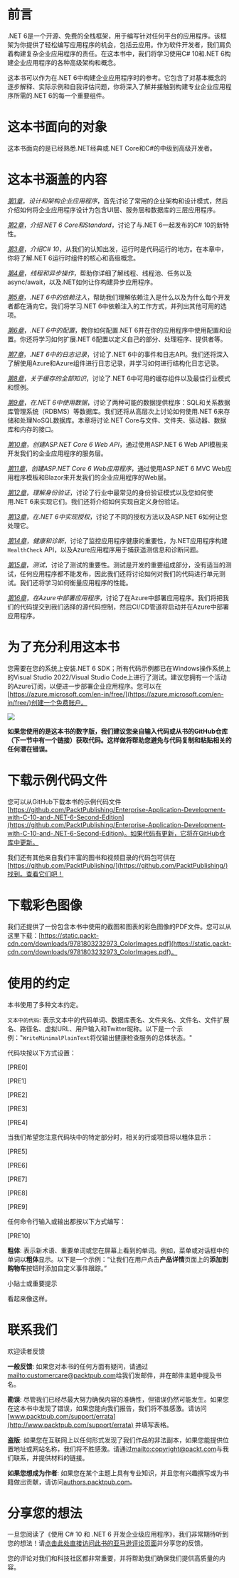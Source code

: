 # 前言

.NET 6是一个开源、免费的全栈框架，用于编写针对任何平台的应用程序。该框架为你提供了轻松编写应用程序的机会，包括云应用。作为软件开发者，我们肩负着构建复杂企业应用程序的责任。在这本书中，我们将学习使用C# 10和.NET 6构建企业应用程序的各种高级架构和概念。

这本书可以作为在.NET 6中构建企业应用程序时的参考。它包含了对基本概念的逐步解释、实际示例和自我评估问题，你将深入了解并接触到构建专业企业应用程序所需的.NET 6的每一个重要组件。

# 这本书面向的对象

这本书面向的是已经熟悉.NET经典或.NET Core和C#的中级到高级开发者。

# 这本书涵盖的内容

[*第1章*](B18507_01_Epub.xhtml#_idTextAnchor020)，*设计和架构企业应用程序*，首先讨论了常用的企业架构和设计模式，然后介绍如何将企业应用程序设计为包含UI层、服务层和数据库的三层应用程序。

[*第2章*](B18507_02_Epub.xhtml#_idTextAnchor040)，*介绍.NET 6 Core和Standard*，讨论了与.NET 6一起发布的C# 10的新特性。

[*第3章*](B18507_03_Epub.xhtml#_idTextAnchor175)，*介绍C# 10*，从我们的认知出发，运行时是代码运行的地方。在本章中，你将了解.NET 6运行时组件的核心和高级概念。

[*第4章*](B18507_04_Epub.xhtml#_idTextAnchor205)，*线程和异步操作*，帮助你详细了解线程、线程池、任务以及async/await，以及.NET如何让你构建异步应用程序。

[*第5章*](B18507_05_Epub.xhtml#_idTextAnchor445)，*.NET 6中的依赖注入*，帮助我们理解依赖注入是什么以及为什么每个开发者都在涌向它。我们将学习.NET 6中依赖注入的工作方式，并列出其他可用的选项。

[*第6章*](B18507_06_Epub.xhtml#_idTextAnchor473)，*.NET 6中的配置*，教你如何配置.NET 6并在你的应用程序中使用配置和设置。你还将学习如何扩展.NET 6配置以定义自己的部分、处理程序、提供者等。

[*第7章*](B18507_07_Epub.xhtml#_idTextAnchor596)，*.NET 6中的日志记录*，讨论了.NET 6中的事件和日志API。我们还将深入了解使用Azure和Azure组件进行日志记录，并学习如何进行结构化日志记录。

[*第8章*](B18507_08_Epub.xhtml#_idTextAnchor714)，*关于缓存的全部知识*，讨论了.NET 6中可用的缓存组件以及最佳行业模式和惯例。

[*第9章*](B18507_09_Epub.xhtml#_idTextAnchor860)，*在.NET 6中使用数据*，讨论了两种可能的数据提供程序：SQL和关系数据库管理系统（RDBMS）等数据库。我们还将从高层次上讨论如何使用.NET 6来存储和处理NoSQL数据库。本章将讨论.NET Core与文件、文件夹、驱动器、数据库和内存的接口。

[*第10章*](B18507_10_Epub.xhtml#_idTextAnchor1040)，*创建ASP.NET Core 6 Web API*，通过使用ASP.NET 6 Web API模板来开发我们的企业应用程序的服务层。

[*第11章*](B18507_11_Epub.xhtml#_idTextAnchor1228)，*创建ASP.NET Core 6 Web应用程序*，通过使用ASP.NET 6 MVC Web应用程序模板和Blazor来开发我们的企业应用程序的Web层。

[*第12章*](B18507_12_Epub.xhtml#_idTextAnchor1389)，*理解身份验证*，讨论了行业中最常见的身份验证模式以及您如何使用.NET 6来实现它们。我们还将介绍如何实现自定义身份验证。

[*第13章*](B18507_13_Epub.xhtml#_idTextAnchor1531)，*在.NET 6中实现授权*，讨论了不同的授权方法以及ASP.NET 6如何让您处理它。

[*第14章*](B18507_14_Epub.xhtml#_idTextAnchor1674)，*健康和诊断*，讨论了监控应用程序健康的重要性，为.NET应用程序构建`HealthCheck` API，以及Azure应用程序用于捕获遥测信息和诊断问题。

[*第15章*](B18507_15_Epub.xhtml#_idTextAnchor1803)，*测试*，讨论了测试的重要性。测试是开发的重要组成部分，没有适当的测试，任何应用程序都不能发布，因此我们还将讨论如何对我们的代码进行单元测试。我们还将学习如何衡量应用程序的性能。

[*第16章*](B18507_16_Epub.xhtml#_idTextAnchor1932)，*在Azure中部署应用程序*，讨论了在Azure中部署应用程序。我们将把我们的代码提交到我们选择的源代码控制，然后CI/CD管道将启动并在Azure中部署应用程序。

# 为了充分利用这本书

您需要在您的系统上安装.NET 6 SDK；所有代码示例都已在Windows操作系统上的Visual Studio 2022/Visual Studio Code上进行了测试。建议您拥有一个活动的Azure订阅，以便进一步部署企业应用程序。您可以在[https://azure.microsoft.com/en-in/free/](https://azure.microsoft.com/en-in/free/)创建一个免费账户。

![](img/Preface_Table.jpg)

**如果您使用的是这本书的数字版，我们建议您亲自输入代码或从书的GitHub仓库（下一节中有一个链接）获取代码。这样做将帮助您避免与代码复制和粘贴相关的任何潜在错误。**

# 下载示例代码文件

您可以从GitHub下载本书的示例代码文件[https://github.com/PacktPublishing/Enterprise-Application-Development-with-C-10-and-.NET-6-Second-Edition](https://github.com/PacktPublishing/Enterprise-Application-Development-with-C-10-and-.NET-6-Second-Edition)。如果代码有更新，它将在GitHub仓库中更新。

我们还有其他来自我们丰富的图书和视频目录的代码包可供在[https://github.com/PacktPublishing/](https://github.com/PacktPublishing/)找到。查看它们吧！

# 下载彩色图像

我们还提供了一份包含本书中使用的截图和图表的彩色图像的PDF文件。您可以从这里下载：[https://static.packt-cdn.com/downloads/9781803232973_ColorImages.pdf](https://static.packt-cdn.com/downloads/9781803232973_ColorImages.pdf)。

# 使用的约定

本书使用了多种文本约定。

`文本中的代码`: 表示文本中的代码单词、数据库表名、文件夹名、文件名、文件扩展名、路径名、虚拟URL、用户输入和Twitter昵称。以下是一个示例："`WriteMinimalPlainText`将仅输出健康检查服务的总体状态。"

代码块按以下方式设置：

[PRE0]

[PRE1]

[PRE2]

[PRE3]

[PRE4]

当我们希望您注意代码块中的特定部分时，相关的行或项目将以粗体显示：

[PRE5]

[PRE6]

[PRE7]

[PRE8]

[PRE9]

任何命令行输入或输出都按以下方式编写：

[PRE10]

**粗体**: 表示新术语、重要单词或您在屏幕上看到的单词。例如，菜单或对话框中的单词以**粗体**显示。以下是一个示例：“让我们在用户点击**产品详情**页面上的**添加到购物车**按钮时添加自定义事件跟踪。”

小贴士或重要提示

看起来像这样。

# 联系我们

欢迎读者反馈

**一般反馈**: 如果您对本书的任何方面有疑问，请通过[mailto:customercare@packtpub.com](mailto:customercare@packtpub.com)给我们发邮件，并在邮件主题中提及书名。

**勘误**: 尽管我们已经尽最大努力确保内容的准确性，但错误仍然可能发生。如果您在这本书中发现了错误，如果您能向我们报告，我们将不胜感激。请访问 [www.packtpub.com/support/errata](http://www.packtpub.com/support/errata) 并填写表格。

**盗版**: 如果您在互联网上以任何形式发现了我们作品的非法副本，如果您能提供位置地址或网站名称，我们将不胜感激。请通过[mailto:copyright@packt.com](mailto:copyright@packt.com)与我们联系，并提供材料的链接。

**如果您想成为作者**: 如果您在某个主题上具有专业知识，并且您有兴趣撰写或为书籍做出贡献，请访问[authors.packtpub.com](http://authors.packtpub.com)。

# 分享您的想法

一旦您阅读了《使用 C# 10 和 .NET 6 开发企业级应用程序》，我们非常期待听到您的想法！请[点击此处直接访问此书的亚马逊评论页面](https://packt.link/r/1-803-23297-8)并分享您的反馈。

您的评论对我们和科技社区都非常重要，并将帮助我们确保我们提供高质量的内容。
